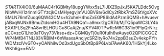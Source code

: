 $START$X4iO0/6uMAAC4r1GBMty18upgYWxx5sL7lJIXZ9pJxJ5KA7LDdc5OvgNlbWvH/1z4nmiGTYzcjkCsMHyegvjmVU0BV9a/6dlCy2tRbk7mSZ6tVgoXVc8MLN76mfZuqq6QW42CMs+h2uheH4hoZxEGP86ldA4PzmSQMB+hAvuevrjABxqWJNx9BmuZtdsmHGu4HTA9NQa1+a9mxr2gCR7d/MjTQ5paWC3LY4bEXA1FLSq2FnA8vrIELHOUGu8CaAj2nu/KYV4I0TPwRcM6G381io9PlpQrNIrzaCCvzcG1Lho0aTOyy73Vkse+dz+CGMQyTj0uR0fuIh6wAuyeO2QPlCCGCZWP4MfB4TNLl83VRBIM+6nWaaxaAncjycSRZItyRo74v2ppB3suZv4ekpPYhWDMzclVvGT0+yOANhilwOd3xdUgoSbOtBp9P6Lvbi7AwAK60/1HSkYj4LkoWKh9g==$END$